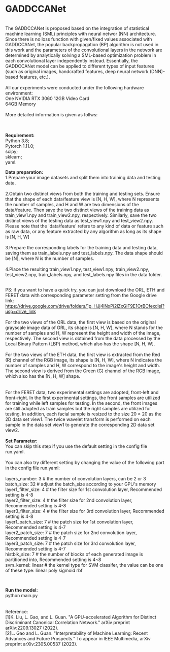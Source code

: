 
# GADDCCANet
<br/>
The GADDCCANet is proposed based on the integration of statistical machine learning (SML) principles with neural networ (NN) architecture. Since there is no loss function with given/fixed values associated with GADDCCANet, the popular backpropagation (BP) algorithm is not used in this work and the parameters of the convolutional layers in the network are determined by analytically solving a SML-based optimization problem in each convolutional layer independently instead. Essentially, the GADDCCANet model can be applied to different types of input features (such as original images, handcrafted features, deep neural network (DNN)-based features, etc.). <br/>
<br/>
All our experiments were conducted under the following hardware environment:<br/>
One NVIDIA RTX 3060 12GB Video Card<br/>
64GB Memory<br/>
<br/>
More detailed information is given as follws:<br/>
<br/>
<br/>

__Requirement:__<br/>
  Python 3.8;<br/>
  Pytorch 1.11.0;<br/>
  scipy;<br/>
  sklearn;<br/>
  yaml.<br/>
 
__Data preparation:__<br/>
1.Prepare your image datasets and split them into training data and testing data.<br/>
<br/>
2.Obtain two distinct views from both the training and testing sets. Ensure that the shape of each data/feature view is [N, H, W], where N represents the number of samples, and H and W are two dimensions of the data/feature. Then save the two distinct views of the training data as train_view1.npy and train_view2.npy, respectively. Similarly, save the two distinct views of the testing data as test_view1.npy and test_view2.npy. Please note that the 'data/feature' refers to any kind of data or feature such as raw data, or any feature extracted by any algorithm as long as its shape is [N, H, W] <br/>
<br/>
3.Prepare the corresponding labels for the training data and testing data, saving them as train_labels.npy and test_labels.npy. The data shape should be [N], where N is the number of samples.<br/>
<br/>
4.Place the resulting train_view1.npy, test_view1.npy, train_view2.npy, test_view2.npy, train_labels.npy, and test_labels.npy files in the data folder.<br/>
<br/>

PS: if you want to have a quick try, you can just download the ORL, ETH and FERET data with corresponding parameter setting from the Google drive link: <br/>https://drive.google.com/drive/folders/1p_HJj4lNxPi2lZxGiF9E1OrBCfexdisl?usp=drive_link
<br/><br/>
For the two views of the ORL data, the first view is based on the original grayscale image data of ORL, its shape is [N, H, W], where N stands for the number of samples and H, W represent the height and width of the image, respectively. The second view is obtained from the data processed by the Local Binary Pattern (LBP) method, which also has the shape [N, H, W].<br/>
<br/>
For the two views of the ETH data, the first view is extracted from the Red (R) channel of the RGB image, its shape is [N, H, W], where N indicates the number of samples and H, W correspond to the image's height and width. The second view is derived from the Green (G) channel of the RGB image, which also has the [N, H, W] shape.<br/>
<br/>
<br/>
For the FERET data, two experimental settings are adopted, front-left and front-right. In the first experimental settings, the front samples are utilized for training while left samples for testing. In the second, the front images are still adopted as train samples but the right samples are utilized for testing. In addition, each facial sample is resized to the size 20 × 20 as the 2D data set view1. The twice wavelet transform is performed on each sample in the data set view1 to generate the corresponding 2D data set view2.<br/>
<br/>
__Set Parameter:__<br/>
You can skip this step if you use the default setting in the config file run.yaml.<br/>
<br/>
You can also try different setting by changing the value of the following part in the config file run.yaml:<br/><br/>
  layers_number: 3  # the number of convolution layers, can be 2 or 3<br/>
  batch_size: 32  # adjust the batch_size according to your GPU's memory<br/>
  layer1_filter_size: 4 # the filter size for 1st convolution layer, Recommended setting is 4-8<br/>
  layer2_filter_size: 4 # the filter size for 2nd convolution layer, Recommended setting is 4-8<br/>
  layer3_filter_size: 4 # the filter size for 3rd convolution layer, Recommended setting is 4-8<br/>
  layer1_patch_size: 7  # the patch size for 1st convolution layer, Recommended setting is 4-7<br/>
  layer2_patch_size: 7  # the patch size for 2nd convolution layer, Recommended setting is 4-7<br/>
  layer3_patch_size: 7  # the patch size for 3rd convolution layer, Recommended setting is 4-7<br/>
  histblk_size: 7 # the number of blocks of each generated image is partitioned into, Recommended setting is 4~8<br/>
  svm_kernel: linear  # the kernel type for SVM classifer, the value can be one of these type: linear   poly   sigmoid   rbf<br/>

<br/>

__Run the model:__<br/>
python main.py<br/>
<br/>
<br/>
Reference:
<br/>
[1]K. Liu, L. Gao, and L. Guan. "A GPU-accelerated Algorithm for Distinct Discriminant Canonical Correlation Network." arXiv preprint arXiv:2209.13027 (2022).<br/>
[2]L. Gao and L. Guan. "Interpretability of Machine Learning: Recent Advances and Future Prospects." To appear in IEEE Multimedia, arXiv preprint arXiv:2305.00537 (2023).<br/>
